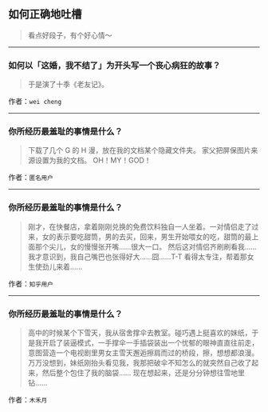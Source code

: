 ## 如何正确地吐槽

> 看点好段子，有个好心情～


 
---

### 如何以「这婚，我不结了」为开头写一个丧心病狂的故事？

> 于是演了十季《老友记》。


作者：`wei cheng`

---

### 你所经历最羞耻的事情是什么？

> 下载了几个 G 的 H 漫，放在我的文档某个隐藏文件夹。
> 家父把屏保图片来源设置为我的文档。
> OH！MY！GOD！


作者：`匿名用户`

---

### 你所经历最羞耻的事情是什么？

> 刚才，在快餐店，拿着刚刚兑换的免费饮料独自一人坐着。一对情侣走了过来，女的表示要吃甜筒，男的去买，回来，男生开始喂女的吃，甜筒的最上面那个尖儿，女的慢慢张开嘴……很大一口。
> 然后这对情侣齐刷刷看我……我才意识到，我自己嘴巴也张得好大……囧……T-T 看得太专注，帮着那女生使劲儿来着……


作者：`知乎用户`

---

### 你所经历最羞耻的事情是什么？

> 高中的时候某个下雪天，我从宿舍撑伞去教室。碰巧遇上挺喜欢的妹纸，于是我开启了装逼模式，一手撑伞一手插袋装出一个忧郁的眼神直直往前走，意图营造一个电视剧里男女主雪天邂逅擦肩而过的桥段，擦，想想都浪漫。
> 万万没想到，妹纸刚抬头看见我，我那把破伞不知怎么的就突然自己收了起来，然后整个包住了我的脑袋……
> 现在想起来，还是分分钟想往雪地里钻……


作者：`木禾月`